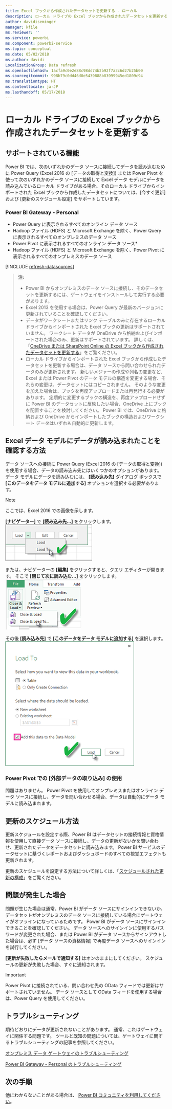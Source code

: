 ```yaml
---
title: Excel ブックから作成されたデータセットを更新する - ローカル
description: ローカル ドライブの Excel ブックから作成されたデータセットを更新する
author: davidiseminger
manager: kfile
ms.reviewer: ''
ms.service: powerbi
ms.component: powerbi-service
ms.topic: conceptual
ms.date: 05/02/2018
ms.author: davidi
LocalizationGroup: Data refresh
ms.openlocfilehash: 1acfa9c0e2e88c98dd74b2b92f7a3c6d27b25b00
ms.sourcegitcommit: 998b79c0dd46d0e5439888b83999945ed1809c94
ms.translationtype: HT
ms.contentlocale: ja-JP
ms.lasthandoff: 05/17/2018
---
```

# <a name="refresh-a-dataset-created-from-an-excel-workbook-on-a-local-drive"></a>ローカル ドライブの Excel ブックから作成されたデータセットを更新する
## <a name="whats-supported"></a>サポートされている機能
Power BI では、次のいずれかのデータ ソースに接続してデータを読み込むために Power Query (Excel 2016 の [データの取得と変換]) または Power Pivot を使って次のいずれかのデータ ソースに接続して Excel データ モデルにデータを読み込んでいるローカル ドライブがある場合、そのローカル ドライブからインポートされた Excel ブックから作成したデータセットについては、[今すぐ更新] および [更新のスケジュール設定] をサポートしています。  

### <a name="power-bi-gateway---personal"></a>Power BI Gateway - Personal
* Power Query に表示されるすべてのオンライン データ ソース
* Hadoop ファイル (HDFS) と Microsoft Exchange を除く、Power Query に表示されるすべてのオンプレミスのデータ ソース
* Power Pivot に表示されるすべてのオンライン データ ソース\*
* Hadoop ファイル (HDFS) と Microsoft Exchange を除く、Power Pivot に表示されるすべてのオンプレミスのデータ ソース

<!-- Refresh Data sources-->
[!INCLUDE [refresh-datasources](./includes/refresh-datasources.md)]

> **注:**  
> 
> * Power BI からオンプレミスのデータ ソースに接続し、そのデータセットを更新するには、ゲートウェイをインストールして実行する必要があります。
> * Excel 2013 を使用する場合は、Power Query が最新のバージョンに更新されていることを確認してください。
> * データがワークシートまたはリンク テーブルのみに存在するローカル ドライブからインポートされた Excel ブックの更新はサポートされていません。 ワークシート データが OneDrive から格納およびインポートされた場合のみ、更新はサポートされています。 詳しくは、「[OneDrive または SharePoint Online の Excel ブックから作成されたデータセットを更新する](refresh-excel-file-onedrive.md)」をご覧ください。
> * ローカル ドライブからインポートされた Excel ブックから作成したデータセットを更新する場合は、データ ソースから問い合わせられたデータのみが更新されます。 新しいメジャーの作成や列名の変更など、Excel または Power Pivot のデータ モデルの構造を変更する場合、それらの変更は、データセットにはコピーされません。 そのような変更を加えた場合は、ブックを再度アップロードまたは再発行する必要があります。 定期的に変更するブックの構造を、再度アップロードせずに Power BI のデータセットに反映したい場合、OneDrive 上にブックを配置することを検討してください。 Power BI では、OneDrive に格納および OneDrive からインポートしたブックの構造およびワークシート データはいずれも自動的に更新します。
> 
> 

## <a name="how-do-i-make-sure-data-is-loaded-to-the-excel-data-model"></a>Excel データ モデルにデータが読み込まれたことを確認する方法
データ ソースへの接続に Power Query (Excel 2016 の [データの取得と変換]) を使用する場合、データの読み込み先にはいくつかのオプションがあります。 データ モデルにデータを読み込むには、 **[読み込み先]** ダイアログ ボックスで **[このデータをデータ モデルに追加する]** オプションを選択する必要があります。

> [!NOTE]
> ここでは、Excel 2016 での画像を示します。
> 
> 

**[ナビゲーター]** で **[読み込み先...]** をクリックします。  
    ![](media/refresh-excel-file-local-drive/refresh_loadtodm_1.png)

または、ナビゲーターの **[編集]** をクリックすると、クエリ エディターが開きます。 そこで **[閉じて次に読み込む...]** をクリックします。  
    ![](media/refresh-excel-file-local-drive/refresh_loadtodm_2.png)

その後 **[読み込み先]** で **[このデータをデータ モデルに追加する]** を選択します。  
    ![](media/refresh-excel-file-local-drive/refresh_loadtodm_3.png)

### <a name="what-if-i-use-get-external-data-in-power-pivot"></a>Power Pivot での [外部データの取り込み] の使用
問題はありません。 Power Pivot を使用してオンプレミスまたはオンライン データ ソースに接続し、データを問い合わせる場合、データは自動的にデータ モデルに読み込まれます。

## <a name="how-do-i-schedule-refresh"></a>更新のスケジュール方法
更新スケジュールを設定する際、Power BI はデータセットの接続情報と資格情報を使用して直接データ ソースに接続し、データの更新がないかを問い合わせ、更新されたデータをデータセットに読み込みます。 Power BI サービスのデータセットに基づくレポートおよびダッシュボードのすべての視覚エフェクトも更新されます。

更新のスケジュールを設定する方法について詳しくは、「[スケジュールされた更新の構成](refresh-scheduled-refresh.md)」をご覧ください。

## <a name="when-things-go-wrong"></a>問題が発生した場合
問題が生じた場合は通常、Power BI がデータ ソースにサインインできないか、データセットがオンプレミスのデータ ソースに接続している場合にゲートウェイがオフラインになっているためです。 Power BI がデータ ソースにサインインできることを確認してください。 データ ソースへのサインインに使用するパスワードが変更された場合、または Power BI がデータ ソースからサインアウトした場合は、必ず [データ ソースの資格情報] で再度データ ソースへのサインインを試行してください。

**[更新が失敗したらメールで通知する]** はオンのままにしてください。 スケジュールの更新が失敗した場合、すぐに通知されます。

>[!IMPORTANT]
>Power Pivot に接続されている、問い合わせ先の OData フィードでは更新はサポートされていません。 データ ソースとして OData フィードを使用する場合は、Power Query を使用してください。

## <a name="troubleshooting"></a>トラブルシューティング
期待どおりにデータが更新されないことがあります。 通常、これはゲートウェイに関係する問題です。 ツールと既知の問題については、ゲートウェイに関するトラブルシューティングの記事を参照してください。

[オンプレミス データ ゲートウェイのトラブルシューティング](service-gateway-onprem-tshoot.md)

[Power BI Gateway - Personal のトラブルシューティング](service-admin-troubleshooting-power-bi-personal-gateway.md)

## <a name="next-steps"></a>次の手順
他にわからないことがある場合は、 [Power BI コミュニティを利用してください](http://community.powerbi.com/)。

